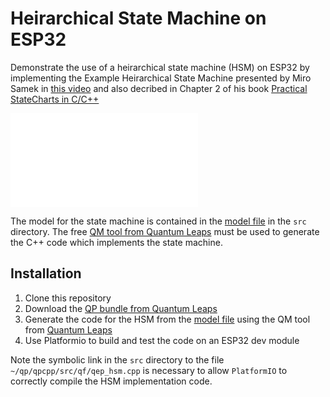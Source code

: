 # Heirarchical State Machine on ESP32

Demonstrate the use of a heirarchical state machine (HSM) on ESP32 by implementing the Example Heirarchical State Machine presented by
Miro Samek in [this video](https://www.youtube.com/watch?v=NxV7JlU0-F4) and also decribed in Chapter 2 of his book [Practical StateCharts in C/C++](https://www.state-machine.com/doc/PSiCC.pdf) 

![Model Diagram](./qhsmtst.pgn)

The model for the state machine is contained in the [model file](./src/qhsmtst.qm) in the ``src`` directory. The free [QM tool from Quantum Leaps](https://www.state-machine.com/products/qm) must be used to generate the C++ code which implements the state machine.

## Installation

1. Clone this repository
2. Download the [QP bundle from Quantum Leaps](https://www.state-machine.com/#Downloads)
3. Generate the code for the HSM from the  [model file](./src/qhsmtst.qm) using the QM tool from [Quantum Leaps](https://www.state-machine.com/products/qm)
4. Use Platformio to build and test the code on an ESP32 dev module

Note the symbolic link in the ``src`` directory to the file ``~/qp/qpcpp/src/qf/qep_hsm.cpp`` is necessary to allow ``PlatformIO`` to correctly compile the HSM implementation code.

